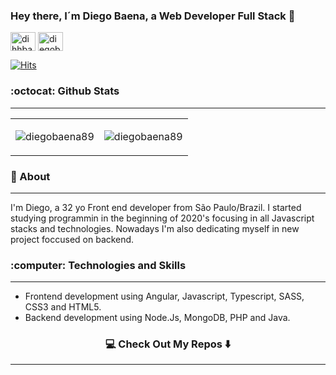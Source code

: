 <div align="left">

### Hey there, I´m Diego Baena, a Web Developer Full Stack 👋

  <p align="left">
<a href="https://twitter.com/dihhbaena" target="blank"><img align="center" src="https://raw.githubusercontent.com/rahuldkjain/github-profile-readme-generator/master/src/images/icons/Social/twitter.svg" alt="dihhbaena" height="30" width="40" /></a>
<a href="https://linkedin.com/in/diegobaena" target="blank"><img align="center" src="https://raw.githubusercontent.com/rahuldkjain/github-profile-readme-generator/master/src/images/icons/Social/linked-in-alt.svg" alt="diegobaena" height="30" width="40" /></a>
</p>

 [![Hits](https://hits.seeyoufarm.com/api/count/incr/badge.svg?url=https%3A%2F%2Fgithub.com%2Fdiegobaena89&count_bg=%233D76C8&title_bg=%23555555&icon=&icon_color=%23E7E7E7&title=visits&edge_flat=false)](https://hits.seeyoufarm.com)

  

  
<h3 align="left">:octocat: Github Stats</h3>
  
- - - -
  
  
  
|||
| ------------- |:-------------:|
| <p><img align="center" src="https://github-readme-stats.vercel.app/api?username=diegobaena89&show_icons=true&locale=en" alt="diegobaena89" /></p> | <p><img align="center" src="https://github-readme-streak-stats.herokuapp.com/?user=diegobaena89&" alt="diegobaena89" /></p> |


<h3 align="left">🤟 About</h3>

---
  
I'm Diego, a 32 yo Front end developer from São Paulo/Brazil. I started studying programmin in the beginning of 2020's focusing in all Javascript stacks and technologies. Nowadays I'm also dedicating myself in new project foccused on backend.

  

<h3 align="left">:computer: Technologies and Skills</h3>

---
  
* Frontend development using Angular, Javascript, Typescript, SASS, CSS3 and HTML5.
* Backend development using Node.Js, MongoDB, PHP and Java.



### <div align="center"> 💻 Check Out My Repos ⬇️ </div>
  
  ---
